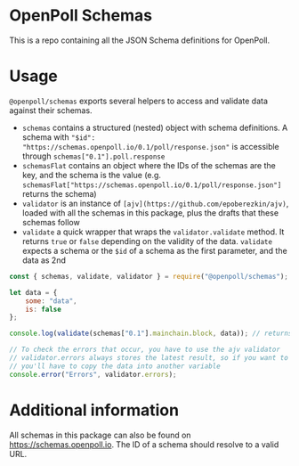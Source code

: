 # OpenPoll Schemas

This is a repo containing all the JSON Schema definitions for OpenPoll.

# Usage

`@openpoll/schemas` exports several helpers to access and validate data against their schemas.

* `schemas` contains a structured (nested) object with schema definitions. A schema with
  `"$id": "https://schemas.openpoll.io/0.1/poll/response.json"` is accessible through `schemas["0.1"].poll.response`
* `schemasFlat` contains an object where the IDs of the schemas are the key, and the schema is the value (e.g. 
  `schemasFlat["https://schemas.openpoll.io/0.1/poll/response.json"]` returns the schema)
* `validator` is an instance of `[ajv](https://github.com/epoberezkin/ajv)`, loaded with all the schemas in this
  package, plus the drafts that these schemas follow
* `validate` a quick wrapper that wraps the `validator.validate` method. It returns `true` or `false` depending on the
  validity of the data. `validate` expects a schema or the `$id` of a schema as the first parameter, and the data as 2nd

```javascript
const { schemas, validate, validator } = require("@openpoll/schemas");

let data = {
    some: "data",
    is: false
};

console.log(validate(schemas["0.1"].mainchain.block, data)); // returns false

// To check the errors that occur, you have to use the ajv validator
// validator.errors always stores the latest result, so if you want to use the errors somewhere else,
// you'll have to copy the data into another variable
console.error("Errors", validator.errors);
```

# Additional information

All schemas in this package can also be found on https://schemas.openpoll.io. The ID of a schema should resolve to a
valid URL.